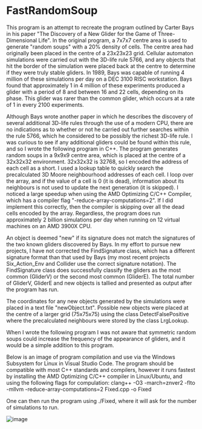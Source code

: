 # FastRandomSoup

This program is an attempt to recreate the program outlined by Carter Bays in his paper "The Discovery of a New Glider for the Game of Three-Dimensional Life". In the original program, a 7x7x7 centre area is used to generate "random soups" with a 20% density of cells. The centre area had originally been placed in the centre of a 23x23x23 grid. Cellular automaton simulations were carried out with the 3D-life rule 5766, and any objects that hit the border of the simulation were placed back at the centre to determine if they were truly stable gliders. In 1989, Bays was capable of running 4 million of these simulations per day on a DEC 3100 RISC workstation. Bays found that approximately 1 in 4 million of these experiments produced a glider with a period of 8 and between 16 and 22 cells, depending on its phase. This glider was rarer than the common glider, which occurs at a rate of 1 in every 2100 experiments. 

Although Bays wrote another paper in which he describes the discovery of several additional 3D-life rules through the use of a modern CPU, there are no indications as to whether or not he carried out further searches within the rule 5766, which he considered to be possibly the richest 3D-life rule. I was curious to see if any additional gliders could be found within this rule, and so I wrote the following program in C++. The program generates random soups in a 9x9x9 centre area, which is placed at the centre of a 32x32x32 environment. 32x32x32 is 32768, so I encoded the address of each cell as a short. I used a lookup table to quickly search the precalculated 3D Moore neighbourhood addresses of each cell. I loop over the array, and if the value of a cell is 0 (it is dead), information about its neighbours is not used to update the next generation (it is skipped). I noticed a large speedup when using the AMD Optimizing C/C++ Compiler, which has a compiler flag "-reduce-array-computations=2". If I did implement this correctly, then the compiler is skipping over all the dead cells encoded by the array. Regardless, the program does run approximately 2 billion simulations per day when running on 12 virtual machines on an AMD 3900X CPU. 

An object is deemed "new" if its signature does not match the signatures of the two known gliders discovered by Bays. In my effort to pursue new projects, I have not corrected the FindSignature class, which has a different signature format than that used by Bays (my most recent projects Six_Action_Env and Collider use the correct signature notation). The FindSignature class does successfully classify the gliders as the most common (GliderV) or the second most common (GliderE). The total number of GliderV, GliderE and new objects is tallied and presented as output after the program has run. 

The coordinates for any new objects generated by the simulations were placed in a text file "newObject.txt". Possible new objects were placed at the centre of a larger grid (75x75x75) using the class DetectFalsePositive where the precalculated neighbours were stored by the class LrgLookup. 

When I wrote the following program I was not aware that symmetric random soups could increase the frequency of the appearance of gliders, and it would be a simple addition to this program. 

Below is an image of program compilation and use via the Windows Subsystem for Linux in Visual Studio Code. The program should be compatible with most C++ standards and compilers, however it runs fastest by installing the AMD Optimizing C/C++ compiler in Linux/Ubuntu, and using the following flags for compulation: 
clang++ -O3 -march=znver2 -flto -mllvm -reduce-array-computations=2 Fixed.cpp -o Fixed

One can then run the program using ./Fixed, where it will ask for the number of simulations to run. 

![image](https://user-images.githubusercontent.com/82735611/123555672-25b8eb80-d755-11eb-88a0-50bc4d90a88f.png)
